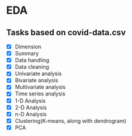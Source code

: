 # EDA
## Tasks based on covid-data.csv
- [x]  Dimension
- [x]  Summary
- [x]  Data handling
- [x]  Data cleaning
- [x]  Univariate analysis
- [x]  Bivariate analysis
- [x]  Multivariate analysis
- [x]  Time series analysis
- [x]  1-D Analysis
- [x]  2-D Analysis
- [x]  n-D Analysis
- [x]  Clustering(K-means, along with dendrogram) 
- [x]  PCA

